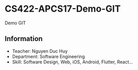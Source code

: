 # CS422-APCS17-Demo-GIT
Demo GIT

## Information

- Teacher: Nguyen Duc Huy
- Department: Software Engineering
- Skill: Software Design, Web, iOS, Android, Flutter, React...